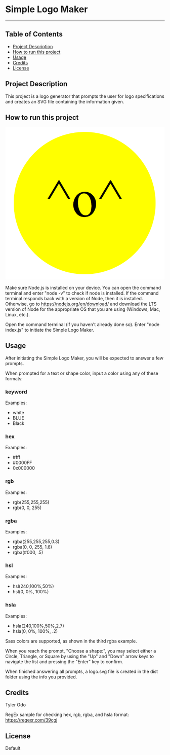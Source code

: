 
# Simple Logo Maker

___

## Table of Contents

* [Project Description](#project-description)
* [How to run this project](#how-to-run-this-project)
* [Usage](#usage)
* [Credits](#credits)
* [License](#license)

## Project Description

This project is a logo generator that prompts the user for logo specifications and creates an SVG file containing the information given.

## How to run this project

[![Simple Logo Maker - demo](<./assets/images/Simple Logo Maker - demo.png>)](https://drive.google.com/file/d/1txQWMcvhdhgQseGplpg9Csoei1PMLVu8/view)

Make sure Node.js is installed on your device. You can open the command terminal and enter "node -v" to check if node is installed. If the command terminal responds back with a version of Node, then it is installed. Otherwise, go to https://nodejs.org/en/download/ and download the LTS version of Node for the appropriate OS that you are using (Windows, Mac, Linux, etc.).

Open the command terminal (if you haven't already done so). Enter "node index.js" to initiate the Simple Logo Maker.

## Usage

After initiating the Simple Logo Maker, you will be expected to answer a few prompts.

When prompted for a text or shape color, input a color using any of these formats:

### keyword

Examples:
  * white
  * BLUE
  * Black

### hex

Examples:
  * #fff
  * #0000FF
  * 0x000000

### rgb

Examples:
  * rgb(255,255,255)
  * rgb(0, 0, 255)

### rgba

Examples:
  * rgba(255,255,255,0.3)
  * rgba(0, 0, 255, 1.6)
  * rgba(#000, .5)

### hsl

Examples:
  * hsl(240,100%,50%)
  * hsl(0, 0%, 100%)

### hsla

Examples:
  * hsla(240,100%,50%,2.7)
  * hsla(0, 0%, 100%, .2)

Sass colors are supported, as shown in the third rgba example.

When you reach the prompt, "Choose a shape:", you may select either a Circle, Triangle, or Square by using the "Up" and "Down" arrow keys to navigate the list and pressing the "Enter" key to confirm.

When finished answering all prompts, a logo.svg file is created in the dist folder using the info you provided.

## Credits

Tyler Odo

RegEx sample for checking hex, rgb, rgba, and hsla format:
https://regexr.com/39cgj

## License

Default